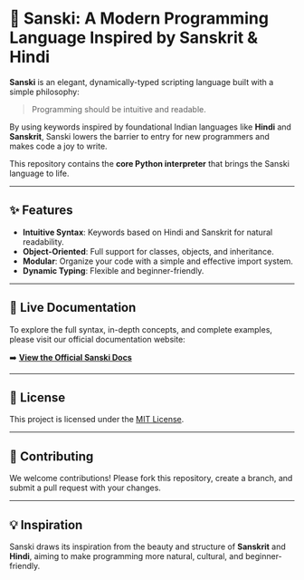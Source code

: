 # 🪷 Sanski: A Modern Programming Language Inspired by Sanskrit & Hindi

**Sanski** is an elegant, dynamically-typed scripting language built with a simple philosophy:  
> Programming should be intuitive and readable.  

By using keywords inspired by foundational Indian languages like **Hindi** and **Sanskrit**, Sanski lowers the barrier to entry for new programmers and makes code a joy to write.  

This repository contains the **core Python interpreter** that brings the Sanski language to life.  

---

## ✨ Features

- **Intuitive Syntax**: Keywords based on Hindi and Sanskrit for natural readability.  
- **Object-Oriented**: Full support for classes, objects, and inheritance.  
- **Modular**: Organize your code with a simple and effective import system.  
- **Dynamic Typing**: Flexible and beginner-friendly.  

---

## 🚀 Live Documentation  

To explore the full syntax, in-depth concepts, and complete examples, please visit our official documentation website:  

➡️ **[View the Official Sanski Docs](https://sanski-docs.vercel.app/)**  

---

## 📜 License  
This project is licensed under the [MIT License](LICENSE).  

---

## 🤝 Contributing  

We welcome contributions! Please fork this repository, create a branch, and submit a pull request with your changes.  

---

## 💡 Inspiration  

Sanski draws its inspiration from the beauty and structure of **Sanskrit** and **Hindi**, aiming to make programming more natural, cultural, and beginner-friendly.  

